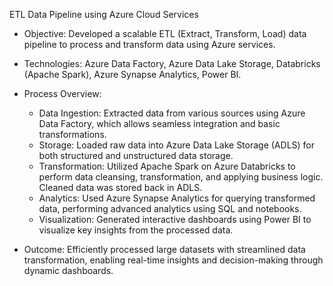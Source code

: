 

ETL Data Pipeline using Azure Cloud Services

- Objective: Developed a scalable ETL (Extract, Transform, Load) data pipeline to process and transform data using Azure services.
  
- Technologies: Azure Data Factory, Azure Data Lake Storage, Databricks (Apache Spark), Azure Synapse Analytics, Power BI.
  
- Process Overview:
  - Data Ingestion: Extracted data from various sources using Azure Data Factory, which allows seamless integration and basic transformations.
  - Storage: Loaded raw data into Azure Data Lake Storage (ADLS) for both structured and unstructured data storage.
  - Transformation: Utilized Apache Spark on Azure Databricks to perform data cleansing, transformation, and applying business logic. Cleaned data was stored back in ADLS.
  - Analytics: Used Azure Synapse Analytics for querying transformed data, performing advanced analytics using SQL and notebooks.
  - Visualization: Generated interactive dashboards using Power BI to visualize key insights from the processed data.
  
- Outcome: Efficiently processed large datasets with streamlined data transformation, enabling real-time insights and decision-making through dynamic dashboards.



